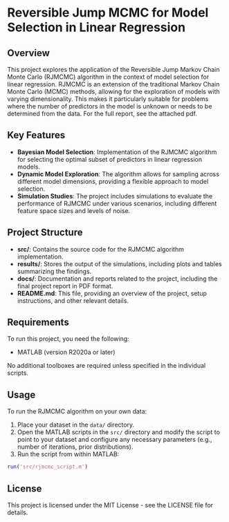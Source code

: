# Reversible Jump MCMC for Model Selection in Linear Regression

## Overview

This project explores the application of the Reversible Jump Markov Chain Monte Carlo (RJMCMC) algorithm in the context of model selection for linear regression. RJMCMC is an extension of the traditional Markov Chain Monte Carlo (MCMC) methods, allowing for the exploration of models with varying dimensionality. This makes it particularly suitable for problems where the number of predictors in the model is unknown or needs to be determined from the data. For the full report, see the attached pdf.

## Key Features

- **Bayesian Model Selection**: Implementation of the RJMCMC algorithm for selecting the optimal subset of predictors in linear regression models.
- **Dynamic Model Exploration**: The algorithm allows for sampling across different model dimensions, providing a flexible approach to model selection.
- **Simulation Studies**: The project includes simulations to evaluate the performance of RJMCMC under various scenarios, including different feature space sizes and levels of noise.

## Project Structure

- **src/**: Contains the source code for the RJMCMC algorithm implementation.
- **results/**: Stores the output of the simulations, including plots and tables summarizing the findings.
- **docs/**: Documentation and reports related to the project, including the final project report in PDF format.
- **README.md**: This file, providing an overview of the project, setup instructions, and other relevant details.

## Requirements

To run this project, you need the following:

- MATLAB (version R2020a or later)

No additional toolboxes are required unless specified in the individual scripts.

## Usage

To run the RJMCMC algorithm on your own data:

1. Place your dataset in the `data/` directory.
2. Open the MATLAB scripts in the `src/` directory and modify the script to point to your dataset and configure any necessary parameters (e.g., number of iterations, prior distributions).
3. Run the script from within MATLAB:

```matlab
run('src/rjmcmc_script.m')
```

## License

This project is licensed under the MIT License - see the LICENSE file for details.
